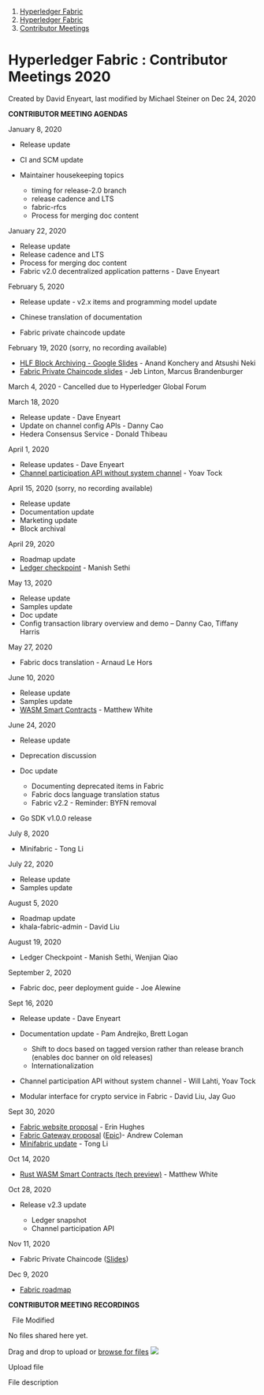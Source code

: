 1. [Hyperledger Fabric](index.html)
2. [Hyperledger Fabric](Hyperledger-Fabric_22839309.html)
3. [Contributor Meetings](Contributor-Meetings_22840714.html)

# Hyperledger Fabric : Contributor Meetings 2020

Created by David Enyeart, last modified by Michael Steiner on Dec 24, 2020

**CONTRIBUTOR MEETING AGENDAS**

January 8, 2020

- Release update
- CI and SCM update
- Maintainer housekeeping topics
  
  - timing for release-2.0 branch
  - release cadence and LTS
  - fabric-rfcs
  - Process for merging doc content

January 22, 2020

- Release update
- Release cadence and LTS
- Process for merging doc content
- Fabric v2.0 decentralized application patterns - Dave Enyeart

February 5, 2020

- Release update - v2.x items and programming model update
  
- Chinese translation of documentation
- Fabric private chaincode update

February 19, 2020 (sorry, no recording available)

- [HLF Block Archiving - Google Slides](https://docs.google.com/presentation/d/1tzD6l8VwLUeDytYeEChqigsIaqMw4Z2NQj9pNah8Msc/edit?usp=sharing&authuser=0) - Anand Konchery and Atsushi Neki
- [Fabric Private Chaincode slides](https://docs.google.com/presentation/d/1YqFtYWPSOsH3FmFkib_J9lG_udIVr1eZwz19KlAX19Q/edit?usp=sharing) - Jeb Linton, Marcus Brandenburger

March 4, 2020 - Cancelled due to Hyperledger Global Forum

March 18, 2020

- Release update - Dave Enyeart
- Update on channel config APIs - Danny Cao
- Hedera Consensus Service - Donald Thibeau

April 1, 2020

- Release updates - Dave Enyeart
- [Channel participation API without system channel](https://github.com/hyperledger/fabric-rfcs/pull/24) - Yoav Tock

April 15, 2020 (sorry, no recording available)

- Release update
- Documentation update
- Marketing update
- Block archival

April 29, 2020

- Roadmap update
- [Ledger checkpoint](https://github.com/hyperledger/fabric-rfcs/pull/27) - Manish Sethi

May 13, 2020

- Release update
- Samples update
- Doc update
- Config transaction library overview and demo – Danny Cao, Tiffany Harris

May 27, 2020

- Fabric docs translation - Arnaud Le Hors

June 10, 2020

- Release update
- Samples update
- [WASM Smart Contracts](https://github.com/hyperledger/fabric-rfcs/pull/28) - Matthew White

June 24, 2020

- Release update
- Deprecation discussion
- Doc update
  
  - Documenting deprecated items in Fabric
  - Fabric docs language translation status
  - Fabric v2.2 - Reminder: BYFN removal
- Go SDK v1.0.0 release

July 8, 2020

- Minifabric - Tong Li

July 22, 2020

- Release update
- Samples update

August 5, 2020

- Roadmap update
- khala-fabric-admin - David Liu

August 19, 2020

- Ledger Checkpoint - Manish Sethi, Wenjian Qiao

September 2, 2020

- Fabric doc, peer deployment guide - Joe Alewine

Sept 16, 2020

- Release update - Dave Enyeart
- Documentation update - Pam Andrejko, Brett Logan
  
  - Shift to docs based on tagged version rather than release branch (enables doc banner on old releases)
  - Internationalization
- Channel participation API without system channel - Will Lahti, Yoav Tock
- Modular interface for crypto service in Fabric - David Liu, Jay Guo

Sept 30, 2020

- [Fabric website proposal](https://github.com/hyperledger/fabric-rfcs/pull/31) - Erin Hughes
- [Fabric Gateway proposal](https://github.com/hyperledger/fabric-rfcs/pull/32) ([Epic](https://jira.hyperledger.org/browse/FAB-18253))- Andrew Coleman
- [Minifabric update](https://github.com/litong01/minifabric) - Tong Li

Oct 14, 2020

- [Rust WASM Smart Contracts (tech preview)](https://github.com/hyperledger/fabric-rfcs/pull/28) - Matthew White

Oct 28, 2020

- Release v2.3 update
  
  - Ledger snapshot
  - Channel participation API

Nov 11, 2020

- Fabric Private Chaincode ([Slides](https://docs.google.com/presentation/d/1KX3_gB70H6PZw5uvYbIPYPOMt8qsh2nLRsGmXEf98Ls/edit))

Dec 9, 2020

- [Fabric roadmap](https://lf-hyperledger.atlassian.net/wiki/download/attachments/22841745/20201209_Fabric_Roadmap.png?api=v2)

**CONTRIBUTOR MEETING RECORDINGS**

  File Modified

No files shared here yet.

Drag and drop to upload or [browse for files]() ![](images/icons/wait.gif)

Upload file

File description
